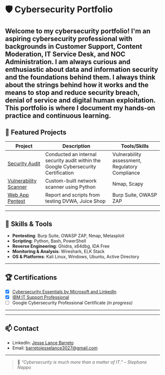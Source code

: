 # 🛡️ Cybersecurity Portfolio

Welcome to my cybersecurity portfolio! I'm an aspiring cybersecurity professional with backgrounds in Customer Support, Content Moderation, IT Service Desk, and NOC Administration. I am always curious and enthusiastic about data and information security and the foundations behind them. I always think about the strings behind how it works and the means to stop and reduce security breach, denial of service and digital human exploitation. This portfolio is where I document my hands-on practice and continuous learning.
---

## 📂 Featured Projects

| Project | Description | Tools/Skills |
|--------|-------------|--------------|
| [Security Audit](https://github.com/JesseLanceB/Security-Audit) | Conducted an internal security audit within the Google Cybersecurity Certification  | Vulnerability assessment, Regulatory Compliance |
| [Vulnerability Scanner](./Projects/Vulnerability-Scanner) | Custom-built network scanner using Python | Nmap, Scapy |
| [Web App Pentest](./Projects/Web-App-Pentest) | Report and scripts from testing DVWA, Juice Shop | Burp Suite, OWASP ZAP |

---

## 🧠 Skills & Tools

- **Pentesting**: Burp Suite, OWASP ZAP, Nmap, Metasploit
- **Scripting**: Python, Bash, PowerShell
- **Reverse Engineering**: Ghidra, x64dbg, IDA Free
- **Monitoring & Analysis**: Wireshark, ELK Stack
- **OS & Platforms**: Kali Linux, Windows, Ubuntu, Active Directory

---

## 🏆 Certifications

- [x] [Cybersecurity Essentials by Microsoft and LinkedIn](https://www.linkedin.com/learning/certificates/a0f381e7c9831f3341eebc0b51c864b734073da82f2bc42b78fab1b9a31eae77?lipi=urn%3Ali%3Apage%3Ad_flagship3_profile_view_base%3BiUPiSHAgSzmc%2B8o0NJ4sZQ%3D%3D)
- [x] [IBM IT Support Professional](https://www.coursera.org/account/accomplishments/specialization/SZGMZ7B7A238)
- [ ] Google Cybersecurity Professional Certificate *(in progress)*

---



---

## 📫 Contact

- LinkedIn: [Jesse Lance Barreto](https://www.linkedin.com/in/jesse-lance-barreto-b036b0123/)
- Email: barretojesselance3027@gmail.com

---

> 🔐 *“Cybersecurity is much more than a matter of IT.” – Stephane Nappo*
